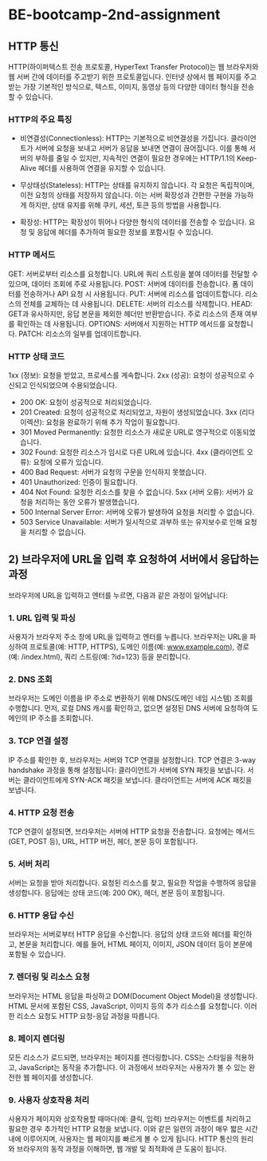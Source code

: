 # BE-bootcamp-2nd-assignment

## HTTP 통신
HTTP(하이퍼텍스트 전송 프로토콜, HyperText Transfer Protocol)는 웹 브라우저와 웹 서버 간에 데이터를 주고받기 위한 프로토콜입니다. 인터넷 상에서 웹 페이지를 주고받는 가장 기본적인 방식으로, 텍스트, 이미지, 동영상 등의 다양한 데이터 형식을 전송할 수 있습니다.

### HTTP의 주요 특징
- 비연결성(Connectionless): HTTP는 기본적으로 비연결성을 가집니다. 클라이언트가 서버에 요청을 보내고 서버가 응답을 보내면 연결이 끊어집니다. 이를 통해 서버의 부하를 줄일 수 있지만, 지속적인 연결이 필요한 경우에는 HTTP/1.1의 Keep-Alive 헤더를 사용하여 연결을 유지할 수 있습니다.

- 무상태성(Stateless): HTTP는 상태를 유지하지 않습니다. 각 요청은 독립적이며, 이전 요청의 상태를 저장하지 않습니다. 이는 서버 확장성과 간편한 구현을 가능하게 하지만, 상태 유지를 위해 쿠키, 세션, 토큰 등의 방법을 사용합니다.

- 확장성: HTTP는 확장성이 뛰어나 다양한 형식의 데이터를 전송할 수 있습니다. 요청 및 응답에 헤더를 추가하여 필요한 정보를 포함시킬 수 있습니다.

### HTTP 메서드
GET: 서버로부터 리소스를 요청합니다. URL에 쿼리 스트링을 붙여 데이터를 전달할 수 있으며, 데이터 조회에 주로 사용됩니다.
POST: 서버에 데이터를 전송합니다. 폼 데이터를 전송하거나 API 요청 시 사용됩니다.
PUT: 서버에 리소스를 업데이트합니다. 리소스의 전체를 교체하는 데 사용됩니다.
DELETE: 서버의 리소스를 삭제합니다.
HEAD: GET과 유사하지만, 응답 본문을 제외한 헤더만 반환받습니다. 주로 리소스의 존재 여부를 확인하는 데 사용됩니다.
OPTIONS: 서버에서 지원하는 HTTP 메서드를 요청합니다.
PATCH: 리소스의 일부를 업데이트합니다.

### HTTP 상태 코드
1xx (정보): 요청을 받았고, 프로세스를 계속합니다.
2xx (성공): 요청이 성공적으로 수신되고 인식되었으며 수용되었습니다.
- 200 OK: 요청이 성공적으로 처리되었습니다.
- 201 Created: 요청이 성공적으로 처리되었고, 자원이 생성되었습니다.
3xx (리다이렉션): 요청을 완료하기 위해 추가 작업이 필요합니다.
- 301 Moved Permanently: 요청한 리소스가 새로운 URL로 영구적으로 이동되었습니다.
- 302 Found: 요청한 리소스가 임시로 다른 URL에 있습니다.
4xx (클라이언트 오류): 요청에 오류가 있습니다.
- 400 Bad Request: 서버가 요청의 구문을 인식하지 못했습니다.
- 401 Unauthorized: 인증이 필요합니다.
- 404 Not Found: 요청한 리소스를 찾을 수 없습니다.
5xx (서버 오류): 서버가 요청을 처리하는 동안 오류가 발생했습니다.
- 500 Internal Server Error: 서버에 오류가 발생하여 요청을 처리할 수 없습니다.
- 503 Service Unavailable: 서버가 일시적으로 과부하 또는 유지보수로 인해 요청을 처리할 수 없습니다.

## 2) 브라우저에 URL을 입력 후 요청하여 서버에서 응답하는 과정
브라우저에 URL을 입력하고 엔터를 누르면, 다음과 같은 과정이 일어납니다:

### 1. URL 입력 및 파싱
사용자가 브라우저 주소 창에 URL을 입력하고 엔터를 누릅니다.
브라우저는 URL을 파싱하여 프로토콜(예: HTTP, HTTPS), 도메인 이름(예: www.example.com), 경로(예: /index.html), 쿼리 스트링(예: ?id=123) 등을 분리합니다.

### 2. DNS 조회
브라우저는 도메인 이름을 IP 주소로 변환하기 위해 DNS(도메인 네임 시스템) 조회를 수행합니다.
먼저, 로컬 DNS 캐시를 확인하고, 없으면 설정된 DNS 서버에 요청하여 도메인의 IP 주소를 조회합니다.

### 3. TCP 연결 설정
IP 주소를 확인한 후, 브라우저는 서버와 TCP 연결을 설정합니다.
TCP 연결은 3-way handshake 과정을 통해 설정됩니다:
클라이언트가 서버에 SYN 패킷을 보냅니다.
서버는 클라이언트에게 SYN-ACK 패킷을 보냅니다.
클라이언트는 서버에 ACK 패킷을 보냅니다.

### 4. HTTP 요청 전송
TCP 연결이 설정되면, 브라우저는 서버에 HTTP 요청을 전송합니다.
요청에는 메서드(GET, POST 등), URL, HTTP 버전, 헤더, 본문 등이 포함됩니다.

### 5. 서버 처리
서버는 요청을 받아 처리합니다. 요청된 리소스를 찾고, 필요한 작업을 수행하여 응답을 생성합니다.
응답에는 상태 코드(예: 200 OK), 헤더, 본문 등이 포함됩니다.

### 6. HTTP 응답 수신
브라우저는 서버로부터 HTTP 응답을 수신합니다.
응답의 상태 코드와 헤더를 확인하고, 본문을 처리합니다. 예를 들어, HTML 페이지, 이미지, JSON 데이터 등이 본문에 포함될 수 있습니다.
### 7. 렌더링 및 리소스 요청
브라우저는 HTML 응답을 파싱하고 DOM(Document Object Model)을 생성합니다.
HTML 문서에 포함된 CSS, JavaScript, 이미지 등의 추가 리소스를 요청합니다.
이러한 리소스 요청도 HTTP 요청-응답 과정을 따릅니다.

### 8. 페이지 렌더링
모든 리소스가 로드되면, 브라우저는 페이지를 렌더링합니다.
CSS는 스타일을 적용하고, JavaScript는 동작을 추가합니다. 이 과정에서 브라우저는 사용자가 볼 수 있는 완전한 웹 페이지를 생성합니다.

### 9. 사용자 상호작용 처리
사용자가 페이지와 상호작용할 때마다(예: 클릭, 입력) 브라우저는 이벤트를 처리하고 필요한 경우 추가적인 HTTP 요청을 보냅니다.
이와 같은 일련의 과정이 매우 짧은 시간 내에 이루어지며, 사용자는 웹 페이지를 빠르게 볼 수 있게 됩니다. HTTP 통신의 원리와 브라우저의 동작 과정을 이해하면, 웹 개발 및 최적화에 큰 도움이 됩니다.
